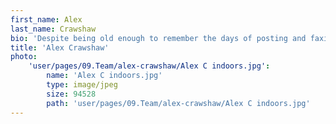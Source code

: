 ```yaml
---
first_name: Alex
last_name: Crawshaw
bio: 'Despite being old enough to remember the days of posting and faxing press releases, long-suffering Sheffield Wednesday fan, Alex definitely considers himself a digital native (even if only in spirit!).  He hasn’t gone as far as buying shares in Apple or changing his name to Alexa just yet, but Alex is Spark’s resident tech gadget geek. In his 16+ years in PR, Alex’s biggest buzz still is from achieving coverage for clients, from securing product news in a trade publication through to a feature inclusion in a national.'
title: 'Alex Crawshaw'
photo:
    'user/pages/09.Team/alex-crawshaw/Alex C indoors.jpg':
        name: 'Alex C indoors.jpg'
        type: image/jpeg
        size: 94528
        path: 'user/pages/09.Team/alex-crawshaw/Alex C indoors.jpg'
---
```


